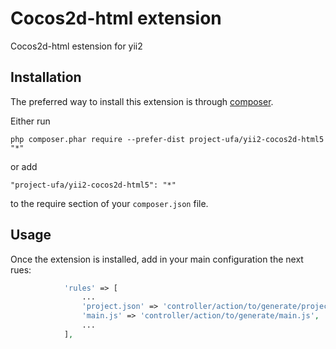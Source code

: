 Cocos2d-html extension
======================
Cocos2d-html estension for yii2

Installation
------------

The preferred way to install this extension is through [composer](http://getcomposer.org/download/).

Either run

```
php composer.phar require --prefer-dist project-ufa/yii2-cocos2d-html5 "*"
```

or add

```
"project-ufa/yii2-cocos2d-html5": "*"
```

to the require section of your `composer.json` file.


Usage
-----

Once the extension is installed, add in your main configuration the next rues:

```php
            'rules' => [
                ...
                'project.json' => 'controller/action/to/generate/project.json',
                'main.js' => 'controller/action/to/generate/main.js',
                ...
            ],
```

